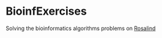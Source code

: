 # BioinfExercises

Solving the bioinformatics algorithms problems on [Rosalind](http://rosalind.info/problems/list-view/)
